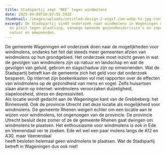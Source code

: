 ```yaml
---
title: Stadspartij zegt ‘NEE’ tegen windmolens
date: 2025-04-09T10:07:55.593Z
thumbnail: /images/uploads/untitled-design-2-ezgif.com-webp-to-jpg-converter.jpg
excerpt: De Stadspartij vindt onderzoek naar windmolens in Wageningen overbodig
  en pleit tegen plaatsing, vanwege bekende gezondheidsrisico’s en impact op
  natuur en omwonenden.
---
```

<!--StartFragment-->

De gemeente Wageningen wil onderzoek doen naar de mogelijkheden voor windmolens, ondanks het feit dat steeds meer gemeenten afzien van windmolens op hun grondgebied. Het onderzoek moet inzicht geven in wat de gevolgen van windmolens zijn op natuur en landschap en wat de gevolgen van geluid, gebrom en slagschaduw zijn op omwonenden. Wat de Stadspartij betreft kan de gemeente zich het geld voor dat onderzoek besparen. Op internet zijn boekenkasten vol met rapporten over de effecten van windmolens op de gezondheid van mens en vogel. Zelfs huisartsen slaan alarm op internet: windmolens veroorzaken duizeligheid, slapeloosheid, stress en depressiviteit.\
Als locatie wordt gedacht aan de Wageningse kant van de Grebbeberg: het Binnenveld. Ook de provincie Utrecht ziet deze locatie als mogelijkheid voor windmolens. De gemeente Rhenen weigert echter om een locatie aan te wijzen voor windmolens, tot ongenoegen van de provincie. De provincie Utrecht besluit deze zomer of ze de gemeente Rhenen gaat dwingen om windmolens te plaatsen. Het enthousiasme voor windmolens is ook in Ede en Veenendaal ver te zoeken. Ede wil wel een paar molens langs de A12 en A30, maar Veenendaal\
heeft besloten helemaal geen windmolens te plaatsen. Wat de Stadspartij betreft in Wageningen dus ook niet!

<!--EndFragment-->